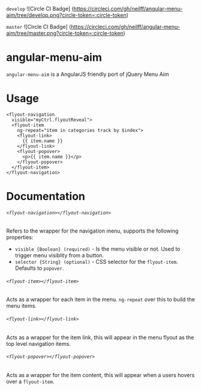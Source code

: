 `develop`
![Circle CI Badge]
(https://circleci.com/gh/neilff/angular-menu-aim/tree/develop.png?circle-token=:circle-token)

`master`
![Circle CI Badge]
(https://circleci.com/gh/neilff/angular-menu-aim/tree/master.png?circle-token=:circle-token)

# angular-menu-aim

`angular-menu-aim` is a AngularJS friendly port of jQuery Menu Aim

# Usage

```
<flyout-navigation
  visible="myCtrl.flyoutReveal">
  <flyout-item
    ng-repeat="item in categories track by $index">
    <flyout-link>
      {{ item.name }}
    </flyout-link>
    <flyout-popover>
      <p>{{ item.name }}</p>
    </flyout-popover>
  </flyout-item>
</flyout-navigation>
```

# Documentation

###### `<flyout-navigation></flyout-navigation>`

Refers to the wrapper for the navigation menu, supports the following properties:

- `visible {Boolean} (required)` - Is the menu visible or not. Used to trigger menu visiblity from a button.
- `selector {String} (optional)` - CSS selector for the `flyout-item`. Defaults to `popover`.

###### `<flyout-item></flyout-item>`

Acts as a wrapper for each item in the menu. `ng-repeat` over this to build the menu items.

###### `<flyout-link></flyout-link>`

Acts as a wrapper for the item link, this will appear in the menu flyout as the top level navigation items.

###### `<flyout-popover></flyout-popover>`

Acts as a wrapper for the item content, this will appear when a users hovers over a `flyout-item`.
